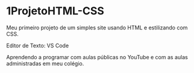 # 1ProjetoHTML-CSS
Meu primeiro projeto de um simples site usando HTML e estilizando com CSS.

Editor de Texto: VS Code

Aprendendo a programar com aulas públicas no YouTube e com as aulas administradas em meu colégio.

